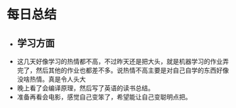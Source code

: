 # 每日总结
* ## 学习方面
* 这几天好像学习的热情都不高，不过昨天还是把大头，就是机器学习的作业弄完了，然后其他的作业也都差不多。说热情不高主要是对自己自学的东西好像没啥热情。真是令人头大
* 晚上看了会编译原理，然后写了英语的读书总结。
* 准备再看会电影，感觉自己变笨了，希望能让自己变聪明点把。
